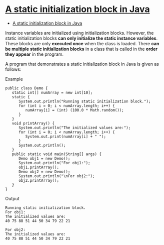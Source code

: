 # [A static initialization block in Java](https://www.tutorialspoint.com/a-static-initialization-block-in-java)

- [A static initialization block in Java](#a-static-initialization-block-in-java)

Instance variables are initialized using initialization blocks. However, the static initialization blocks **can only initialize the static instance variables**. These blocks are only **executed once** when the class is loaded. There **can be multiple static initialization blocks** in a class that is called in the **order they appear** in the program.

A program that demonstrates a static initialization block in Java is given as follows:

Example

    public class Demo {
       static int[] numArray = new int[10];
       static {
          System.out.println("Running static initialization block.");
          for (int i = 0; i < numArray.length; i++) {
             numArray[i] = (int) (100.0 * Math.random());
          }
       }
       void printArray() {
          System.out.println("The initialized values are:");
          for (int i = 0; i < numArray.length; i++) {
             System.out.print(numArray[i] + " ");
          }
          System.out.println();
       }
       public static void main(String[] args) {
          Demo obj1 = new Demo();
          System.out.println("For obj1:");
          obj1.printArray();
          Demo obj2 = new Demo();
          System.out.println("\nFor obj2:");
          obj2.printArray();
       }
    }

Output

    Running static initialization block.
    For obj1:
    The initialized values are:
    40 75 88 51 44 50 34 79 22 21

    For obj2:
    The initialized values are:
    40 75 88 51 44 50 34 79 22 21
